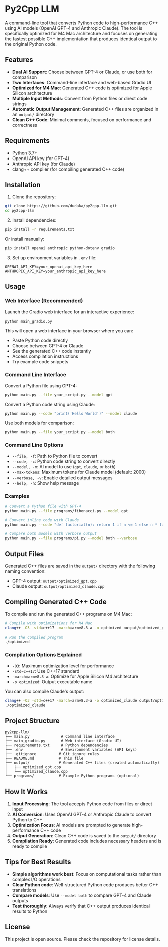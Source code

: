 # Py2Cpp LLM

A command-line tool that converts Python code to high-performance C++ using AI models (OpenAI GPT-4 and Anthropic Claude). The tool is specifically optimized for M4 Mac architecture and focuses on generating the fastest possible C++ implementation that produces identical output to the original Python code.

## Features

- **Dual AI Support**: Choose between GPT-4 or Claude, or use both for comparison
- **Two Interfaces**: Command-line interface and web-based Gradio UI
- **Optimized for M4 Mac**: Generated C++ code is optimized for Apple Silicon architecture
- **Multiple Input Methods**: Convert from Python files or direct code strings
- **Automatic Output Management**: Generated C++ files are organized in an `output/` directory
- **Clean C++ Code**: Minimal comments, focused on performance and correctness

## Requirements

- Python 3.7+
- OpenAI API key (for GPT-4)
- Anthropic API key (for Claude)
- clang++ compiler (for compiling generated C++ code)

## Installation

1. Clone the repository:

```bash
git clone https://github.com/dudaka/py2cpp-llm.git
cd py2cpp-llm
```

2. Install dependencies:

```bash
pip install -r requirements.txt
```

Or install manually:

```bash
pip install openai anthropic python-dotenv gradio
```

3. Set up environment variables in `.env` file:

```env
OPENAI_API_KEY=your_openai_api_key_here
ANTHROPIC_API_KEY=your_anthropic_api_key_here
```

## Usage

### Web Interface (Recommended)

Launch the Gradio web interface for an interactive experience:

```bash
python main_gradio.py
```

This will open a web interface in your browser where you can:

- Paste Python code directly
- Choose between GPT-4 or Claude
- See the generated C++ code instantly
- Access compilation instructions
- Try example code snippets

### Command Line Interface

Convert a Python file using GPT-4:

```bash
python main.py --file your_script.py --model gpt
```

Convert a Python code string using Claude:

```bash
python main.py --code "print('Hello World')" --model claude
```

Use both models for comparison:

```bash
python main.py --file your_script.py --model both
```

### Command Line Options

- `--file, -f`: Path to Python file to convert
- `--code, -c`: Python code string to convert directly
- `--model, -m`: AI model to use (`gpt`, `claude`, or `both`)
- `--max-tokens`: Maximum tokens for Claude model (default: 2000)
- `--verbose, -v`: Enable detailed output messages
- `--help, -h`: Show help message

### Examples

```bash
# Convert a Python file with GPT-4
python main.py --file programs/fibonacci.py --model gpt

# Convert inline code with Claude
python main.py --code "def factorial(n): return 1 if n <= 1 else n * factorial(n-1)" --model claude

# Compare both models with verbose output
python main.py --file programs/pi.py --model both --verbose
```

## Output Files

Generated C++ files are saved in the `output/` directory with the following naming convention:

- GPT-4 output: `output/optimized_gpt.cpp`
- Claude output: `output/optimized_claude.cpp`

## Compiling Generated C++ Code

To compile and run the generated C++ programs on M4 Mac:

```bash
# Compile with optimizations for M4 Mac
clang++ -O3 -std=c++17 -march=armv8.3-a -o optimized output/optimized_gpt.cpp

# Run the compiled program
./optimized
```

### Compilation Options Explained

- `-O3`: Maximum optimization level for performance
- `-std=c++17`: Use C++17 standard
- `-march=armv8.3-a`: Optimize for Apple Silicon M4 architecture
- `-o optimized`: Output executable name

You can also compile Claude's output:

```bash
clang++ -O3 -std=c++17 -march=armv8.3-a -o optimized_claude output/optimized_claude.cpp
./optimized_claude
```

## Project Structure

```
py2cpp-llm/
├── main.py              # Command line interface
├── main_gradio.py       # Web interface (Gradio UI)
├── requirements.txt     # Python dependencies
├── .env                 # Environment variables (API keys)
├── .gitignore          # Git ignore rules
├── README.md           # This file
├── output/             # Generated C++ files (created automatically)
│   ├── optimized_gpt.cpp
│   └── optimized_claude.cpp
└── programs/           # Example Python programs (optional)
```

## How It Works

1. **Input Processing**: The tool accepts Python code from files or direct input
2. **AI Conversion**: Uses OpenAI GPT-4 or Anthropic Claude to convert Python to C++
3. **Optimization Focus**: AI models are prompted to generate high-performance C++ code
4. **Output Generation**: Clean C++ code is saved to the `output/` directory
5. **Compilation Ready**: Generated code includes necessary headers and is ready to compile

## Tips for Best Results

- **Simple algorithms work best**: Focus on computational tasks rather than complex I/O operations
- **Clear Python code**: Well-structured Python code produces better C++ translations
- **Compare models**: Use `--model both` to compare GPT-4 and Claude outputs
- **Test thoroughly**: Always verify that C++ output produces identical results to Python

## License

This project is open source. Please check the repository for license details.

